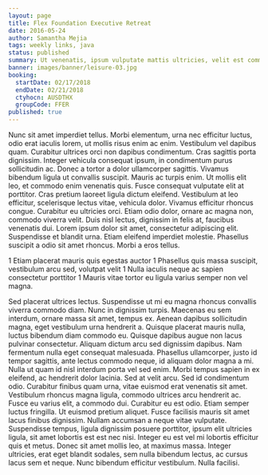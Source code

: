 ```yaml
---
layout: page
title: Flex Foundation Executive Retreat
date: 2016-05-24
author: Samantha Mejia
tags: weekly links, java
status: published
summary: Ut venenatis, ipsum vulputate mattis ultricies, velit est commodo.
banner: images/banner/leisure-03.jpg
booking:
  startDate: 02/17/2018
  endDate: 02/21/2018
  ctyhocn: AUSDTHX
  groupCode: FFER
published: true
---
```

Nunc sit amet imperdiet tellus. Morbi elementum, urna nec efficitur luctus, odio erat iaculis lorem, ut mollis risus enim ac enim. Vestibulum vel dapibus quam. Curabitur ultrices orci non dapibus condimentum. Cras sagittis porta dignissim. Integer vehicula consequat ipsum, in condimentum purus sollicitudin ac. Donec a tortor a dolor ullamcorper sagittis.
Vivamus bibendum ligula ut convallis suscipit. Mauris ac turpis enim. Ut mollis elit leo, et commodo enim venenatis quis. Fusce consequat vulputate elit at porttitor. Cras pretium laoreet ligula dictum eleifend. Vestibulum at leo efficitur, scelerisque lectus vitae, vehicula dolor. Vivamus efficitur rhoncus congue. Curabitur eu ultricies orci. Etiam odio dolor, ornare ac magna non, commodo viverra velit. Duis nisl lectus, dignissim in felis at, faucibus venenatis dui. Lorem ipsum dolor sit amet, consectetur adipiscing elit. Suspendisse et blandit urna. Etiam eleifend imperdiet molestie. Phasellus suscipit a odio sit amet rhoncus. Morbi a eros tellus.

1 Etiam placerat mauris quis egestas auctor
1 Phasellus quis massa suscipit, vestibulum arcu sed, volutpat velit
1 Nulla iaculis neque ac sapien consectetur porttitor
1 Mauris vitae tortor eu ligula varius semper non vel magna.

Sed placerat ultrices lectus. Suspendisse ut mi eu magna rhoncus convallis viverra commodo diam. Nunc in dignissim turpis. Maecenas eu sem interdum, ornare massa sit amet, tempus ex. Aenean dapibus sollicitudin magna, eget vestibulum urna hendrerit a. Quisque placerat mauris nulla, luctus bibendum diam commodo eu. Quisque dapibus augue non lacus pulvinar consectetur. Aliquam dictum arcu sed dignissim dapibus. Nam fermentum nulla eget consequat malesuada. Phasellus ullamcorper, justo id tempor sagittis, ante lectus commodo neque, id aliquam dolor magna a mi. Nulla ut quam id nisl interdum porta vel sed enim. Morbi tempus sapien in ex eleifend, ac hendrerit dolor lacinia. Sed at velit arcu. Sed id condimentum odio.
Curabitur finibus quam urna, vitae euismod erat venenatis sit amet. Vestibulum rhoncus magna ligula, commodo ultrices arcu hendrerit ac. Fusce eu varius elit, a commodo dui. Curabitur eu est odio. Etiam semper luctus fringilla. Ut euismod pretium aliquet. Fusce facilisis mauris sit amet lacus finibus dignissim. Nullam accumsan a neque vitae vulputate. Suspendisse tempus, ligula dignissim posuere porttitor, ipsum elit ultricies ligula, sit amet lobortis est est nec nisi. Integer eu est vel mi lobortis efficitur quis et metus. Donec sit amet mollis leo, at maximus massa. Integer ultricies, erat eget blandit sodales, sem nulla bibendum lectus, ac cursus lacus sem et neque. Nunc bibendum efficitur vestibulum. Nulla facilisi.
